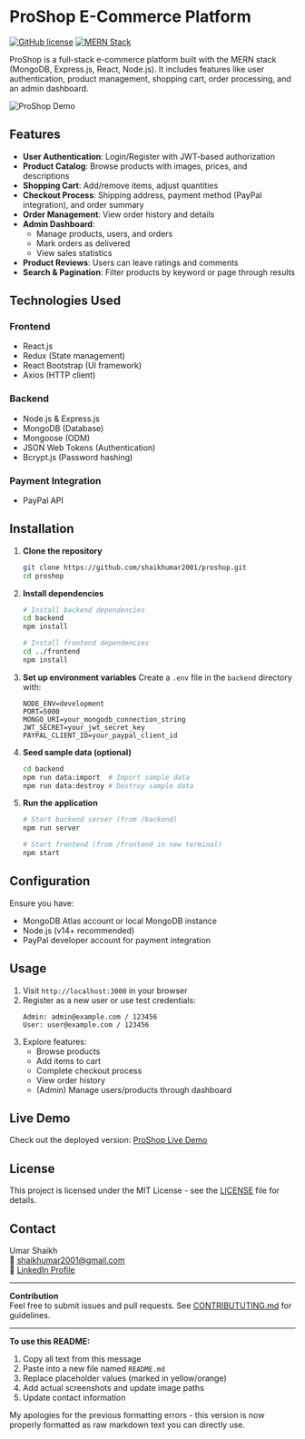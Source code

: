 # ProShop E-Commerce Platform

[![GitHub license](https://img.shields.io/github/license/shaikhumar2001/proshop)](https://github.com/shaikhumar2001/proshop/blob/main/LICENSE)
[![MERN Stack](https://img.shields.io/badge/Stack-MERN-brightgreen)](https://www.mongodb.com/mern-stack)

ProShop is a full-stack e-commerce platform built with the MERN stack (MongoDB, Express.js, React, Node.js). It includes features like user authentication, product management, shopping cart, order processing, and an admin dashboard.

![ProShop Demo](https://via.placeholder.com/800x400.png?text=ProShop+Demo+Screenshots)

## Features

- **User Authentication**: Login/Register with JWT-based authorization
- **Product Catalog**: Browse products with images, prices, and descriptions
- **Shopping Cart**: Add/remove items, adjust quantities
- **Checkout Process**: Shipping address, payment method (PayPal integration), and order summary
- **Order Management**: View order history and details
- **Admin Dashboard**: 
  - Manage products, users, and orders
  - Mark orders as delivered
  - View sales statistics
- **Product Reviews**: Users can leave ratings and comments
- **Search & Pagination**: Filter products by keyword or page through results

## Technologies Used

### Frontend
- React.js
- Redux (State management)
- React Bootstrap (UI framework)
- Axios (HTTP client)

### Backend
- Node.js & Express.js
- MongoDB (Database)
- Mongoose (ODM)
- JSON Web Tokens (Authentication)
- Bcrypt.js (Password hashing)

### Payment Integration
- PayPal API

## Installation

1. **Clone the repository**
   ```bash
   git clone https://github.com/shaikhumar2001/proshop.git
   cd proshop
   ```

2. **Install dependencies**
   ```bash
   # Install backend dependencies
   cd backend
   npm install

   # Install frontend dependencies
   cd ../frontend
   npm install
   ```

3. **Set up environment variables**
   Create a `.env` file in the `backend` directory with:
   ```
   NODE_ENV=development
   PORT=5000
   MONGO_URI=your_mongodb_connection_string
   JWT_SECRET=your_jwt_secret_key
   PAYPAL_CLIENT_ID=your_paypal_client_id
   ```

4. **Seed sample data (optional)**
   ```bash
   cd backend
   npm run data:import  # Import sample data
   npm run data:destroy # Destroy sample data
   ```

5. **Run the application**
   ```bash
   # Start backend server (from /backend)
   npm run server

   # Start frontend (from /frontend in new terminal)
   npm start
   ```

## Configuration

Ensure you have:
- MongoDB Atlas account or local MongoDB instance
- Node.js (v14+ recommended)
- PayPal developer account for payment integration

## Usage

1. Visit `http://localhost:3000` in your browser
2. Register as a new user or use test credentials:
   ```
   Admin: admin@example.com / 123456
   User: user@example.com / 123456
   ```
3. Explore features:
   - Browse products
   - Add items to cart
   - Complete checkout process
   - View order history
   - (Admin) Manage users/products through dashboard

## Live Demo

Check out the deployed version: [ProShop Live Demo](https://your-proshop-deployment-link.com)

## License

This project is licensed under the MIT License - see the [LICENSE](LICENSE) file for details.

## Contact

Umar Shaikh  
📧 shaikhumar2001@gmail.com  
💼 [LinkedIn Profile](https://linkedin.com/in/your-profile)

---

**Contribution**  
Feel free to submit issues and pull requests. See [CONTRIBUTUTING.md](CONTRIBUTING.md) for guidelines.

---

**To use this README:**
1. Copy all text from this message
2. Paste into a new file named `README.md`
3. Replace placeholder values (marked in yellow/orange)
4. Add actual screenshots and update image paths
5. Update contact information

My apologies for the previous formatting errors - this version is now properly formatted as raw markdown text you can directly use.
